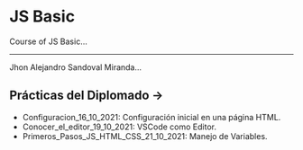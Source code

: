 # JS Basic
Course of JS Basic...

<hr>

Jhon Alejandro Sandoval Miranda...

## Prácticas del Diplomado ->

* Configuracion_16_10_2021: Configuración inicial en una página HTML.
* Conocer_el_editor_19_10_2021: VSCode como Editor.
* Primeros_Pasos_JS_HTML_CSS_21_10_2021: Manejo de Variables.